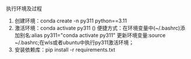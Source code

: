 执行环境及过程
1. 创建环境：conda create -n py311 python==3.11
2. 激活环境：conda activate py311 ()
   便捷方式：在环境变量中(~/.bashrc)添加别名:alias py311="conda activate py311"
   更新环境变量:source ~/.bashrc;在wls或者ubuntu中执行py311激活环境；
3. 安装依赖库：pip install -r requirements.txt
